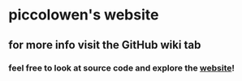 # piccolowen's website
## for more info visit the GitHub wiki tab
### feel free to look at source code and explore the [website](https://piccolowen.github.io/ "piccolowen.github.io")!

